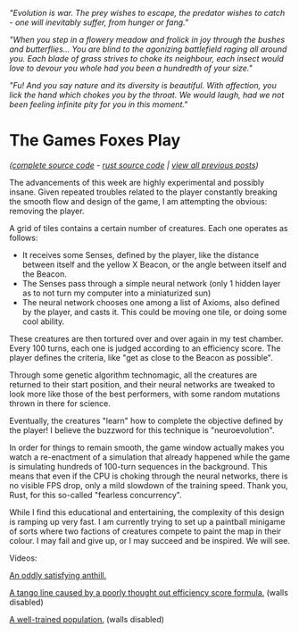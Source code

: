 *"Evolution is war. The prey wishes to escape, the predator wishes to catch - one will inevitably suffer, from hunger or fang."*

*"When you step in a flowery meadow and frolick in joy through the bushes and butterflies... You are blind to the agonizing battlefield raging all around you. Each blade of grass strives to choke its neighbour, each insect would love to devour you whole had you been a hundredth of your size."*

*"Fu! And you say nature and its diversity is beautiful. With affection, you lick the hand which chokes you by the throat. We would laugh, had we not been feeling infinite pity for you in this moment."*

# The Games Foxes Play
*([complete source code](https://github.com/Oneirical/The-Games-Foxes-Play) - [rust source code](https://github.com/Oneirical/rust_tgfp) | [view all previous posts](https://github.com/Oneirical/The-Games-Foxes-Play/tree/main/design/Development%20Logs))*

The advancements of this week are highly experimental and possibly insane. Given repeated troubles related to the player constantly breaking the smooth flow and design of the game, I am attempting the obvious: removing the player.

A grid of tiles contains a certain number of creatures. Each one operates as follows:

* It receives some Senses, defined by the player, like the distance between itself and the yellow X Beacon, or the angle between itself and the Beacon.
* The Senses pass through a simple neural network (only 1 hidden layer as to not turn my computer into a miniaturized sun)
* The neural network chooses one among a list of Axioms, also defined by the player, and casts it. This could be moving one tile, or doing some cool ability.

These creatures are then tortured over and over again in my test chamber. Every 100 turns, each one is judged according to an efficiency score. The player defines the criteria, like "get as close to the Beacon as possible".

Through some genetic algorithm technomagic, all the creatures are returned to their start position, and their neural networks are tweaked to look more like those of the best performers, with some random mutations thrown in there for science.

Eventually, the creatures "learn" how to complete the objective defined by the player! I believe the buzzword for this technique is "neuroevolution".

In order for things to remain smooth, the game window actually makes you watch a re-enactment of a simulation that already happened while the game is simulating hundreds of 100-turn sequences in the background. This means that even if the CPU is choking through the neural networks, there is no visible FPS drop, only a mild slowdown of the training speed. Thank you, Rust, for this so-called "fearless concurrency".

While I find this educational and entertaining, the complexity of this design is ramping up very fast. I am currently trying to set up a paintball minigame of sorts where two factions of creatures compete to paint the map in their colour. I may fail and give up, or I may succeed and be inspired. We will see.

Videos:

[An oddly satisfying anthill.](https://yewtu.be/embed/0k9tPXNCEv4?)

[A tango line caused by a poorly thought out efficiency score formula.](https://yewtu.be/embed/hB14TX1fW4w) (walls disabled)

[A well-trained population.](https://yewtu.be/embed/DCK_dFT3g3Q) (walls disabled)